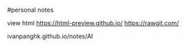 #personal notes

view html
https://html-preview.github.io/
https://rawgit.com/

ivanpanghk.github.io/notes/AI
